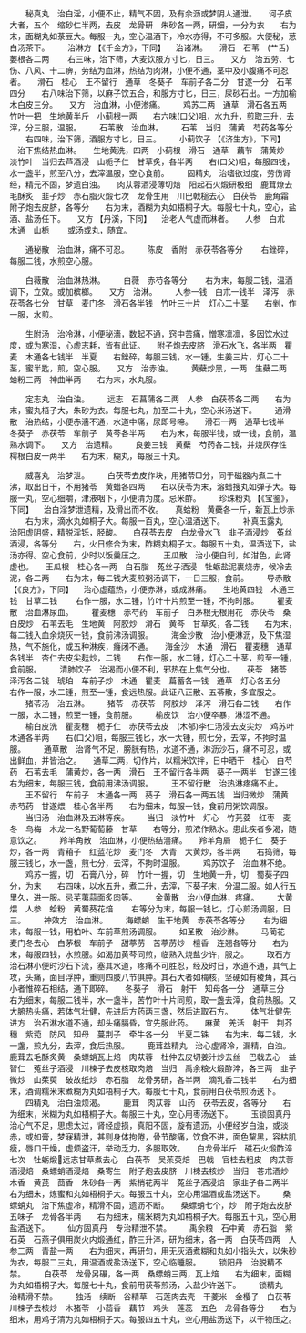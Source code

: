 <!-- { "loadSidebar": true } -->
　　秘真丸　治白淫，小便不止，精气不固，及有余沥或梦阴人通泄。　　诃子皮大者，五个　缩砂仁半两，去皮　龙骨研　朱砂各一两，研细，一分为衣　　右为末，面糊丸如菉豆大。每服一丸，空心温酒下，冷水亦得，不可多服。大便秘，葱白汤茶下。
　　治淋方 【《千金方》，下同】 　治诸淋。　　滑石　石苇　(艹舌)蒌根各二两
　　右三味，治下筛，大麦饮服方寸匕，日三。　　又方　治五劳、七伤、八风、十二痹，劳结为血淋，热结为肉淋，小便不通，茎中及小腹痛不可忍者。　　滑石　桂心　王不留行　通草　冬葵子　车前子各二分　甘遂一分　石苇四分　　右八味治下筛，以麻子饮五合，和服方寸匕，日三，尿砂石出。一方加榆木白皮三分。　　又方　治血淋，小便渗痛。
　　鸡苏二两　通草　滑石各五两　竹叶一把　生地黄半斤　小蓟根一两　　右六味(口父)咀，水九升，煎取三升，去滓，分三服，温服。
　　石苇散　治血淋。
　　石苇　当归　蒲黄　芍药各等分
　　右四味，治下筛，酒服方寸匕，日三。
　　小蓟饮子 【《济生方》，下同】 　治下焦结热血淋。　　生地黄洗，四两　小蓟根　滑石　通草　藕节　蒲黄炒　淡竹叶　当归去芦酒浸　山栀子仁　甘草炙，各半两　　右(口父)咀，每服四钱，水一盏半，煎至八分，去滓温服，空心食前。
　　固精丸　治嗜欲过度，劳伤肾经，精元不固，梦遗白浊。　　肉苁蓉酒浸薄切焙　阳起石火煅研极细　鹿茸燎去毛酥炙　韭子炒　赤石脂火煅七次　龙骨生用　川巴戟槌去心　白茯苓　鹿角霜　附子炮去皮脐，各等分　　右为末，酒糊为丸如梧桐子大。每服七十丸，空心，盐酒、盐汤任下。　　又方 【丹溪，下同】 　治老人气虚而淋者。　　人参　白朮　木通　山栀
　　或汤或丸，随宜。

　　通秘散　治血淋，痛不可忍。
　　陈皮　香附　赤茯苓各等分
　　右銼碎，每服二钱，水煎空心服。

　　白薇散　治血淋热淋。
　　白薇　赤芍各等分
　　右为末，每服二钱，温酒调下，立效。或加槟榔。　　又方　治淋。
　　人参一钱　白朮一钱半　泽泻　赤茯苓各七分　甘草　麦门冬　滑石各半钱　竹叶三十片　灯心二十茎　　右剉，作一服，水煎。

　　生附汤　治冷淋，小便秘濇，数起不通，窍中苦痛，憎寒凛凛，多因饮水过度，或为寒湿，心虚志耗，皆有此证。　　附子炮去皮脐　滑石水飞，各半两　瞿麦　木通各七钱半　半夏　　右銼碎，每服三钱，水一锺，生姜三片，灯心二十茎，蜜半匙，煎，空心服。　　又方　治赤浊。
　　黄蘗炒黑，一两　生蘗二两　蛤粉三两　神曲半两　　右为末，水丸服。

　　定志丸　治白浊。
　　远志　石菖蒲各二两　人参　白茯苓各二两　　右为末，蜜丸梧子大，朱砂为衣。每服七丸，加至二十丸，空心米汤送下。
　　通滑散　治热结，小便赤濇不通，水道中痛，尿即号啼。　　滑石一两　通草七钱半　冬葵子　赤茯苓　车前子　黄芩各半两　　右为末，每服半钱，或一钱，食前，温熟水调下。　　又方　治遗精。
　　良姜三钱　黄蘗　芍药各二钱，并烧灰存性　樗根白皮一两半　　右为末，糊丸，每服三十丸。

　　威喜丸　治梦泄。
　　白茯苓去皮作块，用猪苓□分，同于磁器内煮二十沸，取出日干，不用猪苓　黄蜡各四两　　右以茯苓为末，溶蜡搜丸如弹子大。每服一丸，空心细嚼，津液咽下，小便清为度。忌米酢。
　　珍珠粉丸 【《宝鉴》，下同】 　治白淫梦泄遗精，及滑出而不收。　　真蛤粉　黄蘗各一斤，新瓦上炒赤
　　右为末，滴水丸如桐子大。每服一百丸，空心温酒送下。
　　补真玉露丸　治阳虚阴盛，精脱淫铄，胫酸。　　白茯苓去皮　白龙骨水飞　韭子酒浸炒　菟丝酒浸，各等分　　右，火日修合为末，酢糊丸桐子大。每服五十丸，温酒送下，盐汤亦得。空心食前，少时以饭羹压之。
　　王瓜散　治小便自利，如泔色，此肾虚也。　　王瓜根　桂心各一两　白石脂　菟丝子酒浸　牡蛎盐泥裹烧赤，候冷去泥，各二两　　右为末，每二钱大麦煎粥汤调下，一日三服，食前。
　　导赤散 【《良方》，下同】 　治心虚蕴热，小便赤淋，或成淋痛。　　生地黄四钱　木通三钱　甘草二钱
　　右作一服，水二锺，竹叶十片煎至一锺，不拘时服。
　　瞿麦散　治血淋尿血。
　　瞿麦穗　赤芍药　车前子　白茅根无根用花　赤茯苓　桑白皮炒　石苇去毛　生地黄　阿胶炒　滑石　黄芩　甘草炙，各二钱　　右为末，每二钱入血余烧灰一钱，食前沸汤调服。
　　海金沙散　治小便淋沥，及下焦湿热，气不施化，或五种淋疾，癃闭不通。　　海金沙　木通　滑石　瞿麦穗　通草各钱半　杏仁去皮尖麸炒，二钱　　右作一服，水二锺，灯心二十茎，煎至一锺，食前服。
　　清肺饮子　治渴而小便不利，邪热在上焦气分也。　　茯苓　猪苓　泽泻各二钱　琥珀　车前子炒　木通　瞿麦　萹蓄各一钱　通草　灯心各五分　　右作一服，水二锺，煎至一锺，食远热服。此证八正散、五苓散，多宜服之。
　　猪苓汤　治五淋。
　　猪苓　赤茯苓　阿胶炒　泽泻　滑石各二钱　　右作一服，水二锺，煎至一锺，食前服。
　　榆皮饮　治小便卒暴，淋涩不通。
　　榆白皮洗　瞿麦穗　栀子仁　赤茯苓去皮　(木郁)李仁汤浸去皮尖炒　鸡苏叶　木通各半两　　右(口父)咀，每服三钱匕，水一大锺，煎七分，去滓，不拘时温服。
　　通草散　治肾气不足，膀胱有热，水道不通，淋沥沙石，痛不可忍，或出鲜血，并皆治之。　　通草二两，切作片，以糯米饮拌，日中晒干　桂心　白芍药　石苇去毛　蒲黄炒，各一两　滑石　王不留行各半两　葵子一两半　甘遂三钱　　右为细末，每服三钱，食前用沸汤调服。
　　王不留行散　治热淋疼痛不止。
　　王不留行　车前子　木通各一两　葵子　滑石各一两五钱　当归微炒　蒲黄　赤芍药　甘遂煨　桂心各半两　　右为细末，每服一钱，食前用粥饮调服。
　　当归汤　治血淋及五淋等疾。
　　当归　淡竹叶　灯心　竹芫荽　红枣　麦冬　乌梅　木龙一名野葡萄藤　甘草　　右等分，煎浓作熟水。患此疾者多渴，随意饮之。
　　羚羊角散　治血淋，小便热结濇痛。　　羚羊角屑　栀子仁　葵子炒，各一两　青葙子　红蓝花炒　麦门冬　大青　大黄炒，各半两　　右捣筛，每服三钱匕，水一盏，煎七分，去滓，不拘时温服。
　　鸡苏饮子　治血淋不绝。
　　鸡苏一握，切　石膏八分，碎　竹叶一握，切　生地黄一升，切　蜀葵子四分，为末　　右四味，以水五升，煮二升，去滓，下葵子末，分温二服。如人行五里久，进一服。忌芜荑蒜面炙肉等。
　　金黄散　治小便血淋，疼痛。
　　大黄煨　人参　蛤粉　黄蜀葵花焙
　　右等分为末，每服一钱匕，灯心煎汤调服，日三。
　　神效方　治血淋。
　　海螵蛸　生干地黄　赤茯苓各等分
　　右为细末，每服一钱，用柏叶、车前草煎汤调服。
　　如圣散　治沙淋。
　　马蔺花　麦门冬去心　白茅根　车前子　甜葶苈　苦葶苈炒　檀香　连翘各等分　　右为末，每服四钱，水煎服。如渴加黄芩同煎，临熟入烧盐少许，服之。
　　取石方　治石淋小便时沙石下流，塞其水道，疼痛不可胜忍，经及时日，水道不通，其气上攻，头痛，面目浮肿，重则四肢八节俱肿。其石大者如梅核，坚硬如有棱角，其石小者惟碎石相结，通下即碎。　　冬葵子　滑石　射干　知母各一分　通草三分　　右为细末，每服二钱半，水一盏半，苦竹叶十片同煎，取一盏去滓，食前热服。又大腑热头痛，若体气壮健，先进后方药两三盏，然后进取石方。
　　体气壮健先进方　治石淋水道不通，却头痛膈昏，宜先服此药。　　麻黄　羌活　射干　荆芥穗　紫菀　防风　知母　蔓荆子　牵牛各一分　半夏二铢　　右为末，每二钱，水一盏，煎九分，去滓，食后热服。
　　鹿茸益精丸　治心虚肾冷，漏精，白浊。　　鹿茸去毛酥炙黄　桑螵蛸瓦上焙　肉苁蓉　杜仲去皮切姜汁炒去丝　巴戟去心　益智仁　菟丝子酒浸　川楝子去皮核取肉焙　当归　禹余粮火煅酢淬，各三两　韭子微炒　山茱萸　破故纸炒　赤石脂　龙骨另研，各半两　滴乳香二钱半　　右为细末，酒调糯米末煮糊为丸如梧桐子大。每服七十丸，食前用白茯苓煎汤送下。
　　四精丸　治白浊烦渴。
　　鹿茸　肉苁蓉　山药　茯苓去皮，各等分　　右为细末，米糊为丸如梧桐子大。每服三十丸，空心用枣汤送下。
　　玉锁固真丹　治心气不足，思虑太过，肾经虚损，真阳不固，漩有遗沥，小便经岁白浊，或淡赤，或如膏，梦寐精泄，甚则身体拘倦，骨节酸痛，饮食不进，面色黧黑，容枯肌瘦，唇口干燥，虚烦盗汗，举动乏力，多服取效。　　白龙骨半斤　磁石火煅酢淬七次　牡蛎煅远志甘草煮去心　白茯苓　吴茱萸焙　巴戟　官桂去粗皮　肉苁蓉酒浸焙　桑螵蛸酒浸焙　桑寄生　附子炮去皮脐　川楝去核炒　当归　苍朮酒炒　木香　黄芪　茴香　朱砂各一两　紫梢花两半　菟丝子酒浸焙　家韭子各二两半　　右为细末，炼蜜和丸如梧桐子大。每服五十丸，空心用温酒或盐汤送下。
　　桑螵蛸丸　治下焦虚冷，精滑不固，遗沥不断。　　桑螵蛸七个，炒　附子炮去皮脐　五味子　龙骨各半两　　右为细末，糯米糊为丸如梧桐子大。每服五十丸，空心用盐酒送下。
　　仙方固真丹　专治精泄不禁。
　　禹余粮　石中黄　赤石脂　紫石英　石燕子俱用炭火内煅通红，酢三升淬，研为细末，各一两　白茯苓四两　人参二两　青盐一两　　右为细末，再研匀，用无灰酒煮糊和丸如小指头大，以朱砂为衣，每服二三丸，用温酒或盐汤送下，空心临睡服。
　　锁阳丹　治脱精不禁。
　　白茯苓　龙骨另碾，各一两　桑螵蛸三两，瓦上焙　　右为细末，面糊为丸如梧桐子大。每服七十丸，食前用茯苓煎汤，入盐少许送下。
　　锁精丸　治精滑不禁。
　　独活　续断　谷精草　石莲肉去壳　干菱米　金樱子　白茯苓　川楝子去核炒　木猪苓　小茴香　藕节　鸡头　莲蕊　五色　龙骨各等分　　右为细末，用鸡子清为丸如梧桐子大。每服四五十丸，空心用盐汤送下，以干物压之。

